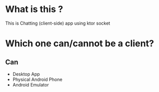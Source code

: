 # What is this ?
This is Chatting (client-side) app using ktor socket
# Which one can/cannot be a client?
## Can
- Desktop App
- Physical Android Phone
- Android Emulator 